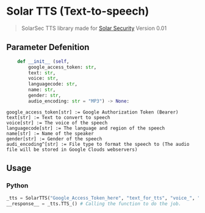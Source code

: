 # Solar TTS (Text-to-speech)
> SolarSec TTS library made for [Solar Security](https://solarsec.fbi.gov/) Version 0.01


## Parameter Defenition
```py
    def __init__ (self, 
        google_access_token: str, 
        text: str, 
        voice: str, 
        languagecode: str, 
        name: str, 
        gender: str,
        audio_encoding: str = "MP3") -> None:
```
```google_access_token[str] := Google Authorization Token (Bearer)```<br >
```text[str] := Text to convert to speech```<br >
```voice[str] := The voice of the speech```<br >
```languagecode[str] := The language and region of the speech```<br >
```name[str] := Name of the speaker```<br >
```gender[str] := Gender of the speech```<br >
```audi_encoding^[str] := File type to format the speech to (The audio file will be stored in Google Clouds webservers)```<br >
## Usage
### Python
```py
_tts = SolarTTS("Google_Access_Token_here", "text_for_tts", "voice_", "language (en-US)", "name-of-language_code (en-GB-Standard-A)", "gender") # Constructing the class
__response__ = _tts.TTS_() # Calling the function to do the job.
```
